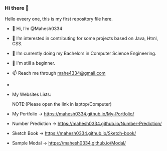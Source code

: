### Hi there 👋
Hello eveery one, this is my first repository file here.
- 👋 Hi, I’m @Mahesh0334
- 👀 I’m interested in contributing for some projects based on Java, Html, CSS. 
- 🌱 I’m currently doing my Bachelors in Computer Science Engineering.
- 🐝 I'm still a beginner.
- 📫 Reach me through mahe4334@gmail.com
-
- My Websites Lists: 
 
  NOTE:(Please open the link in laptop/Computer)
- My Portfolio -> https://mahesh0334.github.io/My-Portfolio/
- Number Prediction ->  https://mahesh0334.github.io/Number-Prediction/
- Sketch Book -> https://mahesh0334.github.io/Sketch-book/
- Sample Modal -> https://mahesh0334.github.io/Modal/




<!--
**Mahesh0334/Mahesh0334** is a ✨ _special_ ✨ repository because its `README.md` (this file) appears on your GitHub profile.

Here are some ideas to get you started:

- 🔭 I’m currently working on ...
- 🌱 I’m currently learning ...
- 👯 I’m looking to collaborate on ...
- 🤔 I’m looking for help with ...
- 💬 Ask me about ...
- 📫 How to reach me: ...
- 😄 Pronouns: ...
- ⚡ Fun fact: ...
-->
